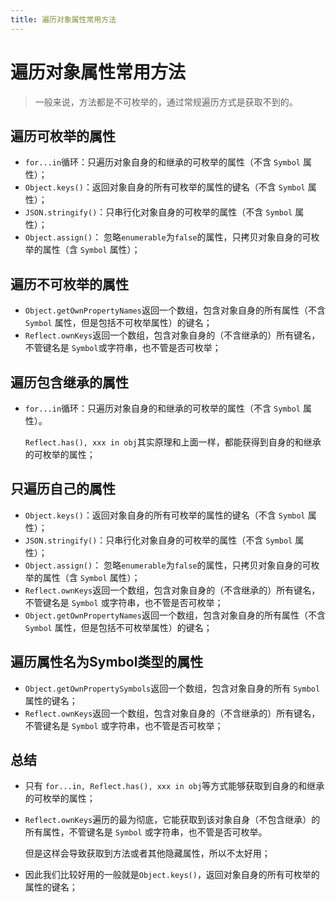 ```yaml
---
title: 遍历对象属性常用方法
---
```


# 遍历对象属性常用方法

> 一般来说，方法都是不可枚举的，通过常规遍历方式是获取不到的。

## 遍历可枚举的属性

- `for...in`循环：只遍历对象自身的和继承的可枚举的属性（不含 `Symbol` 属性）；
- `Object.keys()`：返回对象自身的所有可枚举的属性的键名（不含 `Symbol` 属性）；
- `JSON.stringify()`：只串行化对象自身的可枚举的属性（不含 `Symbol` 属性）；
- `Object.assign()`： 忽略`enumerable`为`false`的属性，只拷贝对象自身的可枚举的属性（含 `Symbol` 属性）；

## 遍历不可枚举的属性

- `Object.getOwnPropertyNames`返回一个数组，包含对象自身的所有属性（不含 `Symbol` 属性，但是包括不可枚举属性）的键名；
- `Reflect.ownKeys`返回一个数组，包含对象自身的（不含继承的）所有键名，不管键名是 `Symbol`或字符串，也不管是否可枚举；

## 遍历包含继承的属性

- `for...in`循环：只遍历对象自身的和继承的可枚举的属性（不含 `Symbol` 属性）。

  `Reflect.has(), xxx in obj`其实原理和上面一样，都能获得到自身的和继承的可枚举的属性；

## 只遍历自己的属性

- `Object.keys()`：返回对象自身的所有可枚举的属性的键名（不含 `Symbol` 属性）；
- `JSON.stringify()`：只串行化对象自身的可枚举的属性（不含 `Symbol` 属性）；
- `Object.assign()`： 忽略`enumerable`为`false`的属性，只拷贝对象自身的可枚举的属性（含 `Symbol` 属性）；
- `Reflect.ownKeys`返回一个数组，包含对象自身的（不含继承的）所有键名，不管键名是 `Symbol` 或字符串，也不管是否可枚举；
- `Object.getOwnPropertyNames`返回一个数组，包含对象自身的所有属性（不含 `Symbol` 属性，但是包括不可枚举属性）的键名；

## 遍历属性名为Symbol类型的属性

- `Object.getOwnPropertySymbols`返回一个数组，包含对象自身的所有 `Symbol` 属性的键名；
- `Reflect.ownKeys`返回一个数组，包含对象自身的（不含继承的）所有键名，不管键名是 `Symbol` 或字符串，也不管是否可枚举；

## 总结

- 只有 `for...in, Reflect.has(), xxx in obj`等方式能够获取到自身的和继承的可枚举的属性；

- `Reflect.ownKeys`遍历的最为彻底，它能获取到该对象自身（不包含继承）的所有属性，不管键名是 `Symbol` 或字符串，也不管是否可枚举。

  但是这样会导致获取到方法或者其他隐藏属性，所以不太好用；

- 因此我们比较好用的一般就是`Object.keys()`，返回对象自身的所有可枚举的属性的键名；
